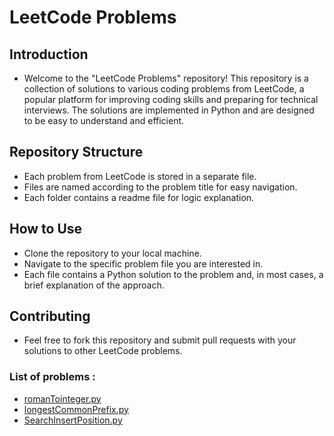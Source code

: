 # LeetCode Problems
## Introduction
* Welcome to the "LeetCode Problems" repository! This repository is a collection of solutions to various coding problems from LeetCode, a popular platform
for improving coding skills and preparing for technical interviews. The solutions are implemented in Python and are designed to be easy to understand and efficient.

## Repository Structure
* Each problem from LeetCode is stored in a separate file.
* Files are named according to the problem title for easy navigation.
* Each folder contains a readme file for logic explanation.

## How to Use
* Clone the repository to your local machine.
* Navigate to the specific problem file you are interested in.
* Each file contains a Python solution to the problem and, in most cases, a brief explanation of the approach.

## Contributing
* Feel free to fork this repository and submit pull requests with your solutions to other LeetCode problems.

### List of problems : 

* [romanTointeger.py](./roman%20to%20integer/)
* [longestCommonPrefix.py](./Longest%20Common%20Prefix/)
* [SearchInsertPosition.py](./Search%20Insert%20Position/)